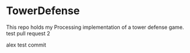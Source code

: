 # TowerDefense
This repo holds my Processing implementation of a tower defense game.
test pull request 2 

alex test commit